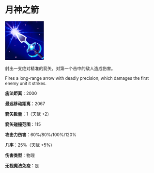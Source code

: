 # 月神之箭

![](game/resource/flash3/images/spellicons/mjz_mirana_arrow.png)

射出一支绝对精准的箭矢，对第一个击中的敌人造成伤害。

Fires a long-range arrow with deadly precision, which damages the first enemy unit it strikes. 

**施法距离**：2000

**最远移动距离**：2067

**箭矢数量**：1（天赋 +2）

**箭矢碰撞范围**：115

**攻击力伤害**：60%/80%/100%/120%

**几率**：25%（天赋 +5%）

**伤害类型**：物理

**无视魔法免疫**：是












